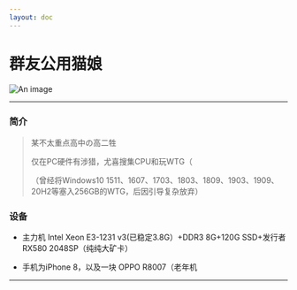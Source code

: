 ```yaml
---
layout: doc
---
```

# 群友公用猫娘 

![An image](https://img2.imgtp.com/2024/03/10/DymHG5yO.png)
___

### 简介

> 某不太重点高中の高二牲
> 
> 仅在PC硬件有涉猎，尤喜搜集CPU和玩WTG（
> 
>（曾经将Windows10 1511、1607、1703、1803、1809、1903、1909、20H2等塞入256GB的WTG，后因引导复杂放弃）
> 
> 


### 设备

- 主力机 Intel Xeon E3-1231 v3(已稳定3.8G）+DDR3 8G+120G SSD+发行者RX580 2048SP（纯纯大矿卡）



- 手机为iPhone 8，以及一块 OPPO R8007（老年机


___
